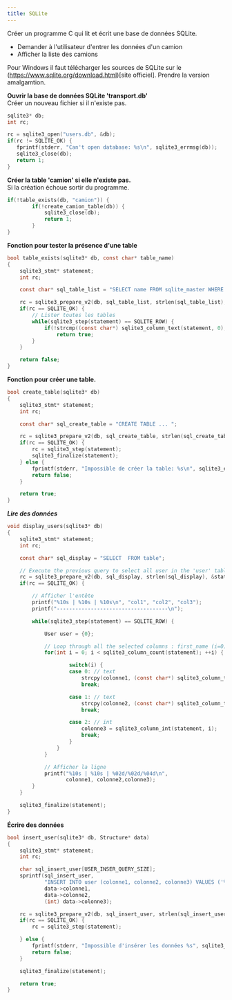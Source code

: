 ```yaml
---
title: SQLite
---
```


Créer un programme C qui lit et écrit une base de données SQLite.
- Demander à l'utilisateur d'entrer les données d'un camion
- Afficher la liste des camions

Pour Windows il faut télécharger les sources de SQLite sur le (https://www.sqlite.org/download.html)[site officiel]. Prendre la version amalgamtion.

**Ouvrir la base de données SQLite 'transport.db'**
<br>
Créer un nouveau fichier si il n'existe pas.

```c
sqlite3* db;
int rc;

rc = sqlite3_open("users.db", &db);
if(rc != SQLITE_OK) {
   fprintf(stderr, "Can't open database: %s\n", sqlite3_errmsg(db));
   sqlite3_close(db);
   return 1;
}
```

**Créer la table 'camion' si elle n'existe pas.**
<br>
Si la création échoue sortir du programme.

```c
if(!table_exists(db, "camion")) {
        if(!create_camion_table(db)) {
            sqlite3_close(db);
            return 1;
        }
}
```

**Fonction pour tester la présence d'une table**

```c
bool table_exists(sqlite3* db, const char* table_name)
{
    sqlite3_stmt* statement;
    int rc;

    const char* sql_table_list = "SELECT name FROM sqlite_master WHERE type='table'";

    rc = sqlite3_prepare_v2(db, sql_table_list, strlen(sql_table_list), &statement, NULL);
    if(rc == SQLITE_OK) {
        // Lister toutes les tables
        while(sqlite3_step(statement) == SQLITE_ROW) {
            if(!strcmp((const char*) sqlite3_column_text(statement, 0), table_name))
                return true;
        }
    }

    return false;
}
```

**Fonction pour créer une table.**

```c
bool create_table(sqlite3* db)
{
    sqlite3_stmt* statement;
    int rc;

    const char* sql_create_table = "CREATE TABLE ... ";

    rc = sqlite3_prepare_v2(db, sql_create_table, strlen(sql_create_table), &statement, NULL);
    if(rc == SQLITE_OK) {
        rc = sqlite3_step(statement);
        sqlite3_finalize(statement);
    } else {
        fprintf(stderr, "Impossible de créer la table: %s\n", sqlite3_errmsg(db));
        return false;
    }

    return true;
}
```

***Lire des données***

```c
void display_users(sqlite3* db)
{
    sqlite3_stmt* statement;
    int rc;

    const char* sql_display = "SELECT  FROM table";

    // Execute the previous query to select all user in the 'user' table
    rc = sqlite3_prepare_v2(db, sql_display, strlen(sql_display), &statement, NULL);
    if(rc == SQLITE_OK) {

        // Afficher l'entête
        printf("%10s | %10s | %10s\n", "col1", "col2", "col3");
        printf("------------------------------------\n");

        while(sqlite3_step(statement) == SQLITE_ROW) {

            User user = {0};

            // Loop through all the selected columns : first_name (i=0), last_name (i=1), birthday (i=3)
            for(int i = 0; i < sqlite3_column_count(statement); ++i) {

                    switch(i) {
                    case 0: // text
                        strcpy(colonne1, (const char*) sqlite3_column_text(statement, i));
                        break;

                    case 1: // text
                        strcpy(colonne2, (const char*) sqlite3_column_text(statement, i));
                        break;

                    case 2: // int
                        colonne3 = sqlite3_column_int(statement, i);
                        break;
                    }
                }
            }

            // Afficher la ligne
            printf("%10s | %10s | %02d/%02d/%04d\n",
                   colonne1, colonne2,colonne3);
        }
    }

    sqlite3_finalize(statement);
}
```

**Écrire des données**

```c
bool insert_user(sqlite3* db, Structure* data)
{
    sqlite3_stmt* statement;
    int rc;

    char sql_insert_user[USER_INSER_QUERY_SIZE];
    sprintf(sql_insert_user,
            "INSERT INTO user (colonne1, colonne2, colonne3) VALUES ('%s', '%s', %lu)",
            data->colonne1,
            data->colonne2,
            (int) data->colonne3);

    rc = sqlite3_prepare_v2(db, sql_insert_user, strlen(sql_insert_user), &statement, NULL);
    if(rc == SQLITE_OK) {
        rc = sqlite3_step(statement);

    } else {
        fprintf(stderr, "Impossible d'insérer les données %s", sqlite3_errmsg(db));
        return false;
    }

    sqlite3_finalize(statement);

    return true;
}
```
